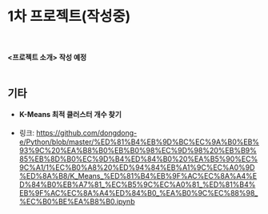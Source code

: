 # **1차 프로젝트(작성중)**
<br></br>
**<프로젝트 소개> 작성 예정**
<br></br>
## **기타**
* **K-Means 최적 클러스터 개수 찾기**
<br></br>
* 링크: https://github.com/dongdong-e/Python/blob/master/%ED%81%B4%EB%9D%BC%EC%9A%B0%EB%93%9C%20%EA%B8%B0%EB%B0%98%EC%9D%98%20%EB%B9%85%EB%8D%B0%EC%9D%B4%ED%84%B0%20%EA%B5%90%EC%9C%A1/1%EC%B0%A8%20%ED%94%84%EB%A1%9C%EC%A0%9D%ED%8A%B8/K_Means_%ED%81%B4%EB%9F%AC%EC%8A%A4%ED%84%B0%EB%A7%81_%EC%B5%9C%EC%A0%81_%ED%81%B4%EB%9F%AC%EC%8A%A4%ED%84%B0_%EA%B0%9C%EC%88%98_%EC%B0%BE%EA%B8%B0.ipynb
